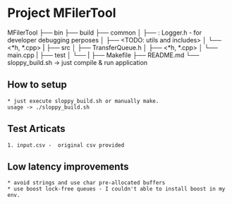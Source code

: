 # Project MFilerTool

MFilerTool
├── bin
├── build
├── common
│   ├── <TODO>: Logger.h - for developer debugging perposes
│   ├── <TODO: utils and includes>
│   └── <*h, *.cpp>
|
├── src
│   ├── TransferQueue.h
│   ├── <*h, *.cpp>
│   └── main.cpp
|
├── test
│   └── <contains test artifacts>
|
├── Makefile
├── README.md
└── sloppy_build.sh -> just compile & run application

## How to setup

    * just execute sloppy_build.sh or manually make.
    usage -> ./sloppy_build.sh

## Test Articats
    1. input.csv -  original csv provided


## Low latency improvements
    * avoid strings and use char pre-allocated buffers
    * use boost lock-free queues - I couldn't able to install boost in my env.
